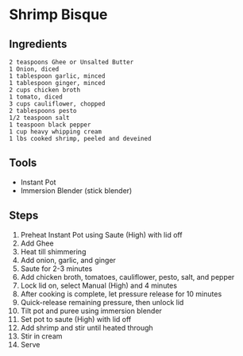# Shrimp Bisque

## Ingredients

    2 teaspoons Ghee or Unsalted Butter
    1 Onion, diced
    1 tablespoon garlic, minced
    1 tablespoon ginger, minced
    2 cups chicken broth
    1 tomato, diced
    3 cups cauliflower, chopped 
    2 tablespoons pesto
    1/2 teaspoon salt
    1 teaspoon black pepper
    1 cup heavy whipping cream
    1 lbs cooked shrimp, peeled and deveined 

## Tools

- Instant Pot
- Immersion Blender (stick blender)

## Steps

1. Preheat Instant Pot using Saute (High) with lid off
2. Add Ghee
3. Heat till shimmering
4. Add onion, garlic, and ginger
5. Saute for 2-3 minutes
6. Add chicken broth, tomatoes, cauliflower, pesto, salt, and pepper
7. Lock lid on, select Manual (High) and 4 minutes
8. After cooking is complete, let pressure release for 10 minutes
9. Quick-release remaining pressure, then unlock lid
10. Tilt pot and puree using immersion blender
11. Set pot to saute (High) with lid off
12. Add shrimp and stir until heated through
13. Stir in cream
14. Serve
